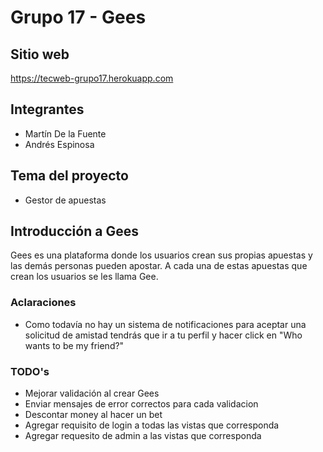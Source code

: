 # Grupo 17 - Gees

## Sitio web
https://tecweb-grupo17.herokuapp.com

## Integrantes
- Martín De la Fuente
- Andrés Espinosa

## Tema del proyecto
- Gestor de apuestas

## Introducción a Gees
Gees es una plataforma donde los usuarios crean sus propias apuestas y
las demás personas pueden apostar. A cada una de estas apuestas que crean
los usuarios se les llama Gee.

### Aclaraciones
- Como todavía no hay un sistema de notificaciones para aceptar una solicitud de amistad tendrás que ir a tu perfil y hacer click en "Who wants to be my friend?"

### TODO's
- Mejorar validación al crear Gees
- Enviar mensajes de error correctos para cada validacion
- Descontar money al hacer un bet
- Agregar requisito de login a todas las vistas que corresponda
- Agregar requesito de admin a las vistas que corresponda
